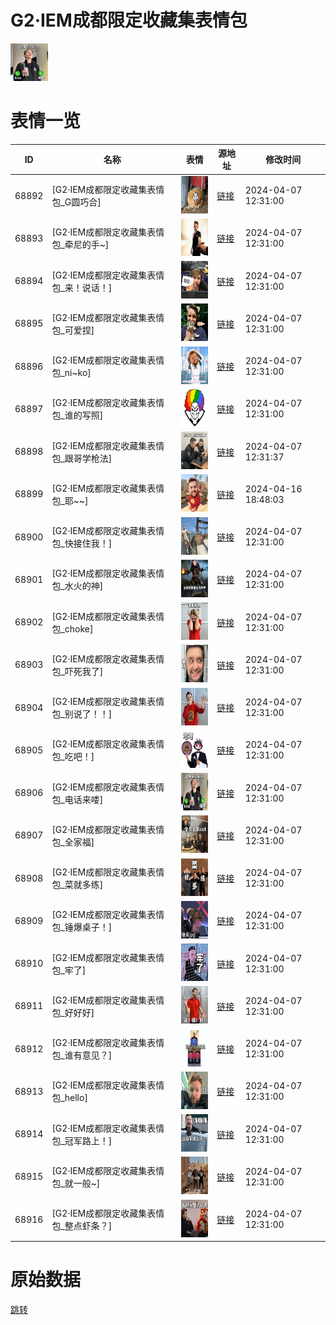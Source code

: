 # G2·IEM成都限定收藏集表情包

<img src="./cover.png" height="60" alt="cover" />

# 表情一览

|ID|名称|表情|源地址|修改时间|
|----|----|----|----|----|
|68892|[G2·IEM成都限定收藏集表情包_G圆巧合]|<img src="./pic/068892_%5BG2·IEM成都限定收藏集表情包_G圆巧合%5D.png" height="60" alt="G圆巧合"/>|[链接](https://i0.hdslb.com/bfs/garb/182fb03cccdbbdfeffd0b1f19c58538b2ebff74e.png)|2024-04-07 12:31:00|
|68893|[G2·IEM成都限定收藏集表情包_牵尼的手~]|<img src="./pic/068893_%5BG2·IEM成都限定收藏集表情包_牵尼的手~%5D.png" height="60" alt="牵尼的手~"/>|[链接](https://i0.hdslb.com/bfs/garb/cb54fe1043de116626cac1debcc41fda1391b5be.png)|2024-04-07 12:31:00|
|68894|[G2·IEM成都限定收藏集表情包_来！说话！]|<img src="./pic/068894_%5BG2·IEM成都限定收藏集表情包_来！说话！%5D.png" height="60" alt="来！说话！"/>|[链接](https://i0.hdslb.com/bfs/garb/d1100eff4ee2bb3d9737ef4b368a34ef82035f96.png)|2024-04-07 12:31:00|
|68895|[G2·IEM成都限定收藏集表情包_可爱捏]|<img src="./pic/068895_%5BG2·IEM成都限定收藏集表情包_可爱捏%5D.png" height="60" alt="可爱捏"/>|[链接](https://i0.hdslb.com/bfs/garb/2f44f2a9e510adad5da46fa2aa1f95af3afbf1a3.png)|2024-04-07 12:31:00|
|68896|[G2·IEM成都限定收藏集表情包_ni~ko]|<img src="./pic/068896_%5BG2·IEM成都限定收藏集表情包_ni~ko%5D.png" height="60" alt="ni~ko"/>|[链接](https://i0.hdslb.com/bfs/garb/eca6dfaf5b5379417f1a51e814e0353c7ccb57c5.png)|2024-04-07 12:31:00|
|68897|[G2·IEM成都限定收藏集表情包_谁的写照]|<img src="./pic/068897_%5BG2·IEM成都限定收藏集表情包_谁的写照%5D.png" height="60" alt="谁的写照"/>|[链接](https://i0.hdslb.com/bfs/garb/91322ed1f78921f98d2b70f8d9236cec627f3e1f.png)|2024-04-07 12:31:00|
|68898|[G2·IEM成都限定收藏集表情包_跟哥学枪法]|<img src="./pic/068898_%5BG2·IEM成都限定收藏集表情包_跟哥学枪法%5D.png" height="60" alt="跟哥学枪法"/>|[链接](https://i0.hdslb.com/bfs/garb/df76f8591037bd042900318d0514af26c1a82641.png)|2024-04-07 12:31:37|
|68899|[G2·IEM成都限定收藏集表情包_耶~~]|<img src="./pic/068899_%5BG2·IEM成都限定收藏集表情包_耶~~%5D.png" height="60" alt="耶~~"/>|[链接](https://i0.hdslb.com/bfs/garb/6466b156f21967120b6d41f2822c4197751c30cb.png)|2024-04-16 18:48:03|
|68900|[G2·IEM成都限定收藏集表情包_快接住我！]|<img src="./pic/068900_%5BG2·IEM成都限定收藏集表情包_快接住我！%5D.png" height="60" alt="快接住我！"/>|[链接](https://i0.hdslb.com/bfs/garb/e208c26416e84d320c7c71328a2b2e451596b352.png)|2024-04-07 12:31:00|
|68901|[G2·IEM成都限定收藏集表情包_水火的神]|<img src="./pic/068901_%5BG2·IEM成都限定收藏集表情包_水火的神%5D.png" height="60" alt="水火的神"/>|[链接](https://i0.hdslb.com/bfs/garb/394f13b40e3b341016562da2776c7bba3d84f166.png)|2024-04-07 12:31:00|
|68902|[G2·IEM成都限定收藏集表情包_choke]|<img src="./pic/068902_%5BG2·IEM成都限定收藏集表情包_choke%5D.png" height="60" alt="choke"/>|[链接](https://i0.hdslb.com/bfs/garb/102fd894f8a8bda5dd9cb6b9af8f27f98e414734.png)|2024-04-07 12:31:00|
|68903|[G2·IEM成都限定收藏集表情包_吓死我了]|<img src="./pic/068903_%5BG2·IEM成都限定收藏集表情包_吓死我了%5D.png" height="60" alt="吓死我了"/>|[链接](https://i0.hdslb.com/bfs/garb/0c22c7ce0f3e9c79c4b9238794d85a4aef172415.png)|2024-04-07 12:31:00|
|68904|[G2·IEM成都限定收藏集表情包_别说了！！]|<img src="./pic/068904_%5BG2·IEM成都限定收藏集表情包_别说了！！%5D.png" height="60" alt="别说了！！"/>|[链接](https://i0.hdslb.com/bfs/garb/77280aa34c9fa95b0f7a8b0844999dfc6ce668ca.png)|2024-04-07 12:31:00|
|68905|[G2·IEM成都限定收藏集表情包_吃吧！]|<img src="./pic/068905_%5BG2·IEM成都限定收藏集表情包_吃吧！%5D.png" height="60" alt="吃吧！"/>|[链接](https://i0.hdslb.com/bfs/garb/79bec15dd2048325974ddc363f49c8482ddf8da8.png)|2024-04-07 12:31:00|
|68906|[G2·IEM成都限定收藏集表情包_电话来喽]|<img src="./pic/068906_%5BG2·IEM成都限定收藏集表情包_电话来喽%5D.png" height="60" alt="电话来喽"/>|[链接](https://i0.hdslb.com/bfs/garb/baddf64c4e6c986bc4fa10061f6f775a70334a2a.png)|2024-04-07 12:31:00|
|68907|[G2·IEM成都限定收藏集表情包_全家福]|<img src="./pic/068907_%5BG2·IEM成都限定收藏集表情包_全家福%5D.png" height="60" alt="全家福"/>|[链接](https://i0.hdslb.com/bfs/garb/6bcedc6c04d0c64e68f88436c1ee8ae8c0521320.png)|2024-04-07 12:31:00|
|68908|[G2·IEM成都限定收藏集表情包_菜就多练]|<img src="./pic/068908_%5BG2·IEM成都限定收藏集表情包_菜就多练%5D.png" height="60" alt="菜就多练"/>|[链接](https://i0.hdslb.com/bfs/garb/a60b5361b94a259b009a6a317618fca6c8452905.png)|2024-04-07 12:31:00|
|68909|[G2·IEM成都限定收藏集表情包_锤爆桌子！]|<img src="./pic/068909_%5BG2·IEM成都限定收藏集表情包_锤爆桌子！%5D.png" height="60" alt="锤爆桌子！"/>|[链接](https://i0.hdslb.com/bfs/garb/9352a6cd1de5a2d39d4e34bc0e49373d7aa84de7.png)|2024-04-07 12:31:00|
|68910|[G2·IEM成都限定收藏集表情包_牢了]|<img src="./pic/068910_%5BG2·IEM成都限定收藏集表情包_牢了%5D.png" height="60" alt="牢了"/>|[链接](https://i0.hdslb.com/bfs/garb/3d106ce09b21054cc50408baa819ecef23e18202.png)|2024-04-07 12:31:00|
|68911|[G2·IEM成都限定收藏集表情包_好好好]|<img src="./pic/068911_%5BG2·IEM成都限定收藏集表情包_好好好%5D.png" height="60" alt="好好好"/>|[链接](https://i0.hdslb.com/bfs/garb/c57c7f44648fb7003e181c581144c87717601177.png)|2024-04-07 12:31:00|
|68912|[G2·IEM成都限定收藏集表情包_谁有意见？]|<img src="./pic/068912_%5BG2·IEM成都限定收藏集表情包_谁有意见？%5D.png" height="60" alt="谁有意见？"/>|[链接](https://i0.hdslb.com/bfs/garb/256609c3747cb0c278afc9b3c0d9159b1ab7987d.png)|2024-04-07 12:31:00|
|68913|[G2·IEM成都限定收藏集表情包_hello]|<img src="./pic/068913_%5BG2·IEM成都限定收藏集表情包_hello%5D.png" height="60" alt="hello"/>|[链接](https://i0.hdslb.com/bfs/garb/bbd3e480b72512cc55ae69e7f1f1566bd9701f7d.png)|2024-04-07 12:31:00|
|68914|[G2·IEM成都限定收藏集表情包_冠军路上！]|<img src="./pic/068914_%5BG2·IEM成都限定收藏集表情包_冠军路上！%5D.png" height="60" alt="冠军路上！"/>|[链接](https://i0.hdslb.com/bfs/garb/78dc75f6a59013b9c53eb8f8cd14868f216de0f4.png)|2024-04-07 12:31:00|
|68915|[G2·IEM成都限定收藏集表情包_就一般~]|<img src="./pic/068915_%5BG2·IEM成都限定收藏集表情包_就一般~%5D.png" height="60" alt="就一般~"/>|[链接](https://i0.hdslb.com/bfs/garb/b2fe6df133c604326b774501a79b7c296f20538c.png)|2024-04-07 12:31:00|
|68916|[G2·IEM成都限定收藏集表情包_整点虾条？]|<img src="./pic/068916_%5BG2·IEM成都限定收藏集表情包_整点虾条？%5D.png" height="60" alt="整点虾条？"/>|[链接](https://i0.hdslb.com/bfs/garb/80c78312af60cc55c05787db46b488ee950dc8ac.png)|2024-04-07 12:31:00|

# 原始数据

[跳转](./raw.json)

